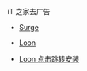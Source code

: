 iT 之家去广告

- [Surge](https://raw.githubusercontent.com/Keywos/rule/main/script/ithome/it.sgmodule)

- [Loon](https://raw.githubusercontent.com/Keywos/rule/main/script/ithome/it.plugin)

- [Loon 点击跳转安装](https://www.nsloon.com/openloon/import?plugin=https://raw.githubusercontent.com/Keywos/rule/main/script/ithome/it.plugin) 
